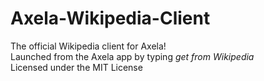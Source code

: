 # Axela-Wikipedia-Client
The official Wikipedia client for Axela!
<br>Launched from the Axela app by typing *get from Wikipedia*
<br>Licensed under the MIT License
